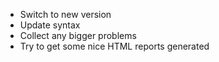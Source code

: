 * Switch to new version
* Update syntax
* Collect any bigger problems
* Try to get some nice HTML reports generated